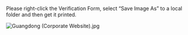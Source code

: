 Please right-click the Verification Form, select “Save Image As” to a local folder and then get it printed.

![Guangdong (Corporate Website).jpg](http://img1.jcloudcs.com/cms/a734ea5d-37ae-4321-a81b-ad3fe33ab24620171017134333.jpg)